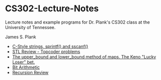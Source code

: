 # CS302-Lecture-Notes

Lecture notes and example programs for Dr. Plank's CS302 class at the University of Tennessee.

James S. Plank

- [C-Style strings, sprintf() and sscanf()](Sprintf/index.html)
- [STL Review - Topcoder problems](STL-Review/index.html)
- [The upper_bound and lower_bound method of maps.  The Keno "Lucky Loser" bet.](Upper_Bound/index.html)
- [Bit Arithmetic](Bits/index.html)
- [Recursion Review](Recursion-Review/index.html)
